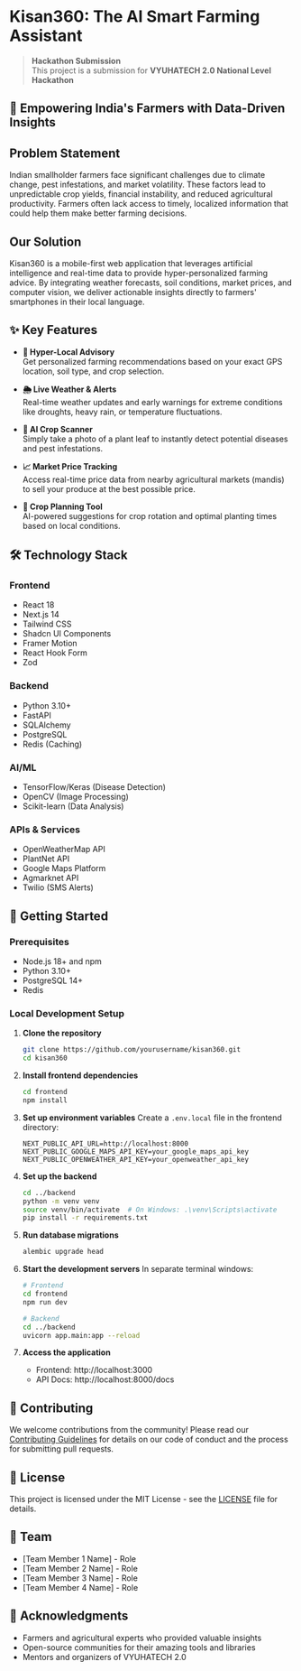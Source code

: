 # Kisan360: The AI Smart Farming Assistant

> **Hackathon Submission**  
> This project is a submission for **VYUHATECH 2.0 National Level Hackathon**

## 🌱 Empowering India's Farmers with Data-Driven Insights

## Problem Statement
Indian smallholder farmers face significant challenges due to climate change, pest infestations, and market volatility. These factors lead to unpredictable crop yields, financial instability, and reduced agricultural productivity. Farmers often lack access to timely, localized information that could help them make better farming decisions.

## Our Solution
Kisan360 is a mobile-first web application that leverages artificial intelligence and real-time data to provide hyper-personalized farming advice. By integrating weather forecasts, soil conditions, market prices, and computer vision, we deliver actionable insights directly to farmers' smartphones in their local language.

## ✨ Key Features

- **📍 Hyper-Local Advisory**  
  Get personalized farming recommendations based on your exact GPS location, soil type, and crop selection.

- **🌦️ Live Weather & Alerts**  
  Real-time weather updates and early warnings for extreme conditions like droughts, heavy rain, or temperature fluctuations.

- **📸 AI Crop Scanner**  
  Simply take a photo of a plant leaf to instantly detect potential diseases and pest infestations.

- **📈 Market Price Tracking**  
  Access real-time price data from nearby agricultural markets (mandis) to sell your produce at the best possible price.

- **🌱 Crop Planning Tool**  
  AI-powered suggestions for crop rotation and optimal planting times based on local conditions.

## 🛠️ Technology Stack

### Frontend
- React 18
- Next.js 14
- Tailwind CSS
- Shadcn UI Components
- Framer Motion
- React Hook Form
- Zod

### Backend
- Python 3.10+
- FastAPI
- SQLAlchemy
- PostgreSQL
- Redis (Caching)

### AI/ML
- TensorFlow/Keras (Disease Detection)
- OpenCV (Image Processing)
- Scikit-learn (Data Analysis)

### APIs & Services
- OpenWeatherMap API
- PlantNet API
- Google Maps Platform
- Agmarknet API
- Twilio (SMS Alerts)

## 🚀 Getting Started

### Prerequisites
- Node.js 18+ and npm
- Python 3.10+
- PostgreSQL 14+
- Redis

### Local Development Setup

1. **Clone the repository**
   ```bash
   git clone https://github.com/yourusername/kisan360.git
   cd kisan360
   ```

2. **Install frontend dependencies**
   ```bash
   cd frontend
   npm install
   ```

3. **Set up environment variables**
   Create a `.env.local` file in the frontend directory:
   ```env
   NEXT_PUBLIC_API_URL=http://localhost:8000
   NEXT_PUBLIC_GOOGLE_MAPS_API_KEY=your_google_maps_api_key
   NEXT_PUBLIC_OPENWEATHER_API_KEY=your_openweather_api_key
   ```

4. **Set up the backend**
   ```bash
   cd ../backend
   python -m venv venv
   source venv/bin/activate  # On Windows: .\venv\Scripts\activate
   pip install -r requirements.txt
   ```

5. **Run database migrations**
   ```bash
   alembic upgrade head
   ```

6. **Start the development servers**
   In separate terminal windows:
   ```bash
   # Frontend
   cd frontend
   npm run dev

   # Backend
   cd ../backend
   uvicorn app.main:app --reload
   ```

7. **Access the application**
   - Frontend: http://localhost:3000
   - API Docs: http://localhost:8000/docs

## 🤝 Contributing
We welcome contributions from the community! Please read our [Contributing Guidelines](CONTRIBUTING.md) for details on our code of conduct and the process for submitting pull requests.

## 📄 License
This project is licensed under the MIT License - see the [LICENSE](LICENSE) file for details.

## 👥 Team
- [Team Member 1 Name] - Role
- [Team Member 2 Name] - Role
- [Team Member 3 Name] - Role
- [Team Member 4 Name] - Role

## 🙏 Acknowledgments
- Farmers and agricultural experts who provided valuable insights
- Open-source communities for their amazing tools and libraries
- Mentors and organizers of VYUHATECH 2.0
